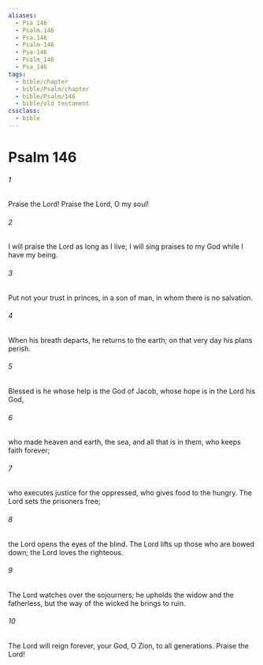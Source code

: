 ```yaml
---
aliases:
  - Psa 146
  - Psalm.146
  - Psa.146
  - Psalm-146
  - Psa-146
  - Psalm_146
  - Psa_146
tags:
  - bible/chapter
  - bible/Psalm/chapter
  - bible/Psalm/146
  - bible/old testament
cssclass:
  - bible
---
```


# Psalm 146

###### 1
Praise the Lord! Praise the Lord, O my soul!
###### 2
I will praise the Lord  as long as I live;   I will sing praises to my God while I have my being.
###### 3
Put not your trust in princes,   in a son of man, in whom there is no salvation.
###### 4
When his breath departs, he returns to the earth; on that very day his plans perish.
###### 5
Blessed is he whose help is the God of Jacob, whose hope is in the Lord his God,
###### 6
who made heaven and earth, the sea, and all that is in them,   who keeps faith forever;
###### 7
who executes justice for the oppressed,   who gives food to the hungry.   The Lord sets the prisoners free;
###### 8
the Lord opens the eyes of the blind.   The Lord lifts up those who are bowed down;   the Lord loves the righteous.
###### 9
The Lord watches over the sojourners;   he upholds the widow and the fatherless, but the way of the wicked he brings to ruin.
###### 10
The Lord will reign forever, your God, O Zion, to all generations.   Praise the Lord!


